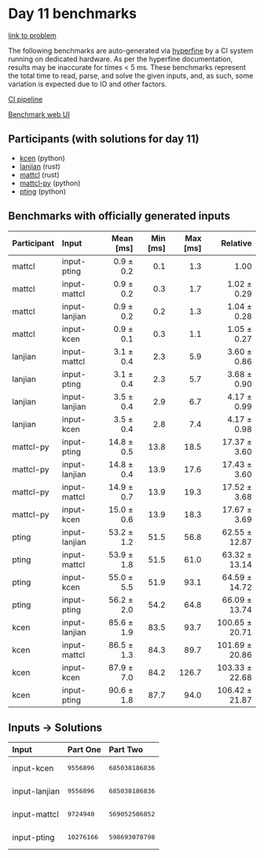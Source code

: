 # Day 11 benchmarks

[link to problem](https://adventofcode.com/2023/day/11)

The following benchmarks are auto-generated via
[hyperfine](https://github.com/sharkdp/hyperfine) by a CI system running on
dedicated hardware. As per the hyperfine documentation, results may be
inaccurate for times < 5 ms. These benchmarks represent the total time to read,
parse, and solve the given inputs, and, as such, some variation is expected due
to IO and other factors.

[CI pipeline](http://ci.papercode.net:8080/teams/main/pipelines/aoc2023)

[Benchmark web UI](https://aoc.ancalagon.black)


## Participants (with solutions for day 11)

- [kcen](https://github.com/kcen/aoc2023) (python)
- [lanjian](https://github.com/lanjian/aoc-2023) (rust)
- [mattcl](https://github.com/mattcl/aoc2023) (rust)
- [mattcl-py](https://github.com/mattcl/aoc2023-py) (python)
- [pting](https://github.com/pting/aoc2023) (python)


## Benchmarks with officially generated inputs

| Participant | Input | Mean [ms] | Min [ms] | Max [ms] | Relative |
|:---|:---|---:|---:|---:|---:|
| mattcl | input-pting | 0.9 ± 0.2 | 0.1 | 1.3 | 1.00 |
| mattcl | input-mattcl | 0.9 ± 0.2 | 0.3 | 1.7 | 1.02 ± 0.29 |
| mattcl | input-lanjian | 0.9 ± 0.2 | 0.2 | 1.3 | 1.04 ± 0.28 |
| mattcl | input-kcen | 0.9 ± 0.1 | 0.3 | 1.1 | 1.05 ± 0.27 |
| lanjian | input-mattcl | 3.1 ± 0.4 | 2.3 | 5.9 | 3.60 ± 0.86 |
| lanjian | input-pting | 3.1 ± 0.4 | 2.3 | 5.7 | 3.68 ± 0.90 |
| lanjian | input-lanjian | 3.5 ± 0.4 | 2.9 | 6.7 | 4.17 ± 0.99 |
| lanjian | input-kcen | 3.5 ± 0.4 | 2.8 | 7.4 | 4.17 ± 0.98 |
| mattcl-py | input-pting | 14.8 ± 0.5 | 13.8 | 18.5 | 17.37 ± 3.60 |
| mattcl-py | input-lanjian | 14.8 ± 0.4 | 13.9 | 17.6 | 17.43 ± 3.60 |
| mattcl-py | input-mattcl | 14.9 ± 0.7 | 13.9 | 19.3 | 17.52 ± 3.68 |
| mattcl-py | input-kcen | 15.0 ± 0.6 | 13.9 | 18.3 | 17.67 ± 3.69 |
| pting | input-lanjian | 53.2 ± 1.2 | 51.5 | 56.8 | 62.55 ± 12.87 |
| pting | input-mattcl | 53.9 ± 1.8 | 51.5 | 61.0 | 63.32 ± 13.14 |
| pting | input-kcen | 55.0 ± 5.5 | 51.9 | 93.1 | 64.59 ± 14.72 |
| pting | input-pting | 56.2 ± 2.0 | 54.2 | 64.8 | 66.09 ± 13.74 |
| kcen | input-lanjian | 85.6 ± 1.9 | 83.5 | 93.7 | 100.65 ± 20.71 |
| kcen | input-mattcl | 86.5 ± 1.3 | 84.3 | 89.7 | 101.69 ± 20.86 |
| kcen | input-kcen | 87.9 ± 7.0 | 84.2 | 126.7 | 103.33 ± 22.68 |
| kcen | input-pting | 90.6 ± 1.8 | 87.7 | 94.0 | 106.42 ± 21.87 |


## Inputs -> Solutions

| Input | Part One | Part Two |
|:---|:---|:---|
|input-kcen|<pre>9556896</pre>|<pre>685038186836</pre>|
|input-lanjian|<pre>9556896</pre>|<pre>685038186836</pre>|
|input-mattcl|<pre>9724940</pre>|<pre>569052586852</pre>|
|input-pting|<pre>10276166</pre>|<pre>598693078798</pre>|